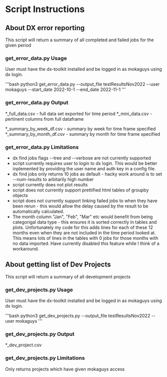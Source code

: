 # Script Instructions

## About DX error reporting

This script will return a summary of all completed and failed jobs for the given period

### get_error_data.py Usage

User must have the dx-toolkit installed and be logged in as mokaguys using dx login.

'''bash
python3 get_error_data.py --output_file testResultsNov2022 --user mokaguys --start_date 2022-10-1 --end_date 2022-11-1
'''

### get_error_data.py Output

*_full_data.csv - full data set exported for time period
*_mini_data.csv - pertinent columns from full dataframe

*_summary_by_week_df.csv - summary by week for time frame specified
*_summary_by_month_df.csv - summary by month for time frame specified

### get_error_data.py Limitations

* dx find jobs flags --tree and --verbose are not currently supported
* script currently requires user to login to dx login.  This would be better inplemented by providing the user name and auth key in a config file.
* dx find jobs only returns 10 jobs as default - hacky work around is to set --num-results to arbitarily high number
* script currently does not plot results
* script does not currently support prettified html tables of groupby objects
* script does not currently support linking failed jobs to when they have been rerun - this would allow the delay caused by the result to be automatically calculated.
* The month column "Jan", "Feb", "Mar" etc would benefit from being categorigal data type - this ensures it is sorted correctly in tables and plots.  Unfortunately my code for this adds lines for each of these 12 months even when they are not included in the time period looked at.  This means lots of lines in the tables with 0 jobs for those months with no data imported.  Have currently disabled this feature while I think of a workaround.

## About getting list of Dev Projects

This script will return a summary of all development projects

### get_dev_projects.py Usage

User must have the dx-toolkit installed and be logged in as mokaguys using dx login.

'''bash
python3 get_dev_projects.py --output_file testResultsNov2022 --user mokaguys
'''

### get_dev_projects.py Output

*_dev_project.csv

### get_dev_projects.py Limitations

Only returns projects which have given mokaguys access
